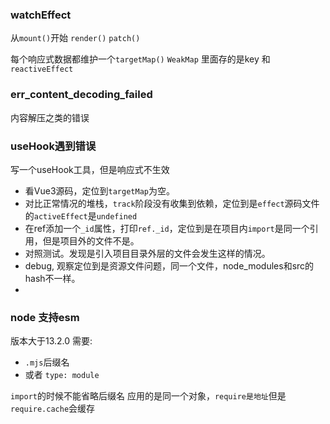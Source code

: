 ### watchEffect
从`mount()`开始
`render()`
`patch()`

每个响应式数据都维护一个`targetMap()` `WeakMap`
里面存的是key 和`reactiveEffect`


### err_content_decoding_failed
内容解压之类的错误

### useHook遇到错误
写一个useHook工具，但是响应式不生效
- 看Vue3源码，定位到`targetMap`为空。
- 对比正常情况的堆栈，`track`阶段没有收集到依赖，定位到是`effect`源码文件的`activeEffect`是`undefined`
- 在ref添加一个`_id`属性，打印`ref._id`，定位到是在项目内`import`是同一个引用，但是项目外的文件不是。
- 对照测试。发现是引入项目目录外层的文件会发生这样的情况。
- debug, 观察定位到是资源文件问题，同一个文件，node_modules和src的hash不一样。
- 

### node 支持esm
版本大于13.2.0
需要:
- `.mjs`后缀名 
- 或者 `type: module`

`import`的时候不能省略后缀名
应用的是同一个对象，`require是地址`但是`require.cache`会缓存

